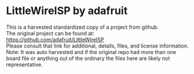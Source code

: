 
# LittleWireISP by adafruit  
This is a harvested standardized copy of a project from github.  
The original project can be found at:  
https://github.com/adafruit/LittleWireISP  
Please consult that link for additional, details, files, and license information.  
Note: It was auto harvested and if the original repo had more than one board file or anything out of the ordinary the files here are likely not representative.  
    